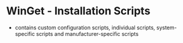 # WinGet - Installation Scripts


- contains custom configuration scripts, individual scripts, system-specific scripts and manufacturer-specific scripts

